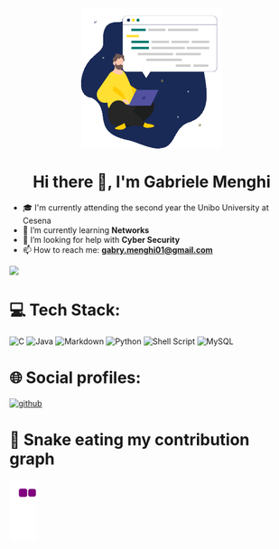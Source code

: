 <div align="center">
<img src="https://github.com/GabrieleMenghi/GabrieleMenghi/blob/main/img/intro.gif" width="250" height="250">

<h1>Hi there 👋, I'm Gabriele Menghi </hi>
</div>

- 🎓 I'm currently attending the second year the Unibo University at Cesena
- 🌱 I’m currently learning **Networks**
- 🤔 I’m looking for help with **Cyber Security**
- 📫 How to reach me: **gabry.menghi01@gmail.com**

<div align="left"><img src="https://github-readme-stats.vercel.app/api/top-langs/?username=GabrieleMenghi&theme=dracula&hide_border=true&layout=compact"/></div>


# 💻 Tech Stack:
![C](https://img.shields.io/badge/c-%2300599C.svg?style=for-the-badge&logo=c&logoColor=white) ![Java](https://img.shields.io/badge/java-%23ED8B00.svg?style=for-the-badge&logo=java&logoColor=white) ![Markdown](https://img.shields.io/badge/markdown-%23000000.svg?style=for-the-badge&logo=markdown&logoColor=white) ![Python](https://img.shields.io/badge/python-3670A0?style=for-the-badge&logo=python&logoColor=ffdd54) ![Shell Script](https://img.shields.io/badge/shell_script-%23121011.svg?style=for-the-badge&logo=gnu-bash&logoColor=white) ![MySQL](https://img.shields.io/badge/mysql-%2300f.svg?style=for-the-badge&logo=mysql&logoColor=white)

# 🌐 Social profiles:
[![github](https://img.shields.io/badge/GitHub-000000?style=for-the-badge&logo=GitHub&logoColor=white)](https://github.com/GabrieleMenghi)

# 🐍 Snake eating my contribution graph
![snake gif](https://github.com/GabrieleMenghi/GabrieleMenghi/blob/output/github-contribution-grid-snake.gif)



